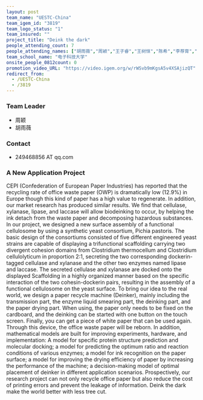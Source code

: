 ```yaml
---
layout: post
team_name: "UESTC-China"
team_igem_id: "3819"
team_logo_status: "1"
team_insured: ""
project_title: "Deink the dark"
people_attending_count: 7
people_attending_names: ["胡雨薇","周颖","王子睿","王树恒","陈希","李荐育","龙维汉"]
team_school_name: "电子科技大学"
onsite_people_0812count: 0
promotion_video_URL: "https://video.igem.org/w/rWSvb9mKgsA5v4XSAjizQT"
redirect_from:
  - /UESTC-China
  - /3819
---
```



### Team Leader
* 周颖
* 胡雨薇

### Contact
* 249468856 AT qq.com

### A New Application Project

CEPI (Confederation of European Paper Industries) has reported that the recycling rate of office waste paper (OWP) is dramatically low (12.9%) in Europe though this kind of paper has a high value to regenerate. In addition, our market research has produced similar results. We find that cellulase, xylanase, lipase, and laccase will allow biodeinking to occur, by helping the ink detach from the waste paper and decomposing hazardous substances. In our project, we designed a new surface assembly of a functional cellulosome by using a synthetic yeast consortium, Pichia pastoris. The basic design of the consortiums consisted of five different engineered yeast strains are capable of displaying a trifunctional scaffolding carrying two divergent cohesion domains from Clostridium thermocellum and Clostridium cellulolyticum in proportion 2:1, secreting the two corresponding dockerin-tagged cellulase and xylanase and the other two enzymes named lipase and laccase. The secreted cellulase and xylanase are docked onto the displayed Scaffolding in a highly organized manner based on the specific interaction of the two cohesin-dockerin pairs, resulting in the assembly of a functional cellulosome on the yeast surface. To bring our idea to the real world, we design a paper recycle machine (Deinker), mainly including the transmission part, the enzyme liquid smearing part, the deinking part, and the paper drying part. When using, the paper only needs to be fixed on the cardboard, and the deinking can be started with one button on the touch screen. Finally, you can get a piece of white paper that can be used again. Through this device, the office waste paper will be reborn. In addition, mathematical models are built for improving experiments, hardware, and implementation: A model for specific protein structure prediction and molecular docking; a model for predicting the optimum ratio and reaction conditions of various enzymes; a model for ink recognition on the paper surface; a model for improving the drying efficiency of paper by increasing the performance of the machine; a decision-making model of optimal placement of deinker in different application scenarios. Prospectively, our research project can not only recycle office paper but also reduce the cost of printing errors and prevent the leakage of information. Deink the dark make the world better with less tree cut.
